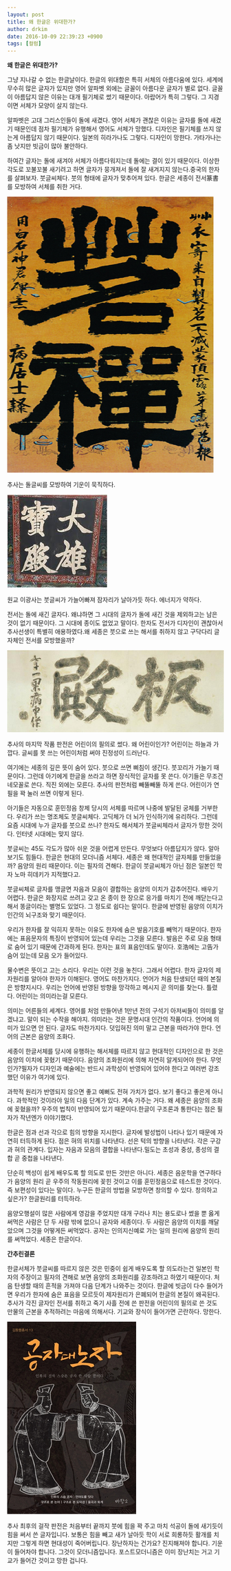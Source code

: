 ```yaml
---
layout: post
title: 왜 한글은 위대한가?
author: drkim
date: 2016-10-09 22:39:23 +0900
tags: [컬럼]
---
```

**왜 한글은 위대한가?** 

  


그냥 지나갈 수 없는 한글날이다. 한글의 위대함은 특히 서체의 아름다움에 있다. 세계에 무수히 많은 글자가 있지만 영어 알파벳 외에는 글꼴이 아름다운 글자가 별로 없다. 글꼴이 아름답지 않은 이유는 대개 필기체로 썼기 때문이다. 아랍어가 특히 그렇다. 그 지경이면 서체가 모양이 살지 않는다.

  


알파벳은 고대 그리스인들이 돌에 새겼다. 영어 서체가 괜찮은 이유는 글자를 돌에 새겼기 때문인데 점차 필기체가 유행해서 영어도 서체가 망했다. 디자인은 필기체를 쓰지 않는게 아름답지 않기 때문이다. 일본의 히라가나도 그렇다. 디자인이 망한다. 가타가나는 좀 낫지만 빗금이 많아 불안하다.

  


하여간 글자는 돌에 새겨야 서체가 아름다워지는데 돌에는 결이 있기 때문이다. 이상한 각도로 꼬불꼬불 새기려고 하면 글자가 뭉개져서 돌에 잘 새겨지지 않는다.중국의 한자를 살펴보자. 붓글씨체다. 붓의 형태에 글자가 맞추어져 있다. 한글은 세종이 전서篆書를 모방하여 서체를 취한 거다.

  



![](/files/attach/images/199/291/761/aa.jpg)   


  


추사는 돌글씨를 모방하여 기운이 묵직하다.

  



![](/files/attach/images/199/291/761/aas.jpg)   


  


원교 이광사는 붓글씨가 가늘어빠져 잠자리가 날아가듯 하다. 에너지가 약하다.

  


전서는 돌에 새긴 글자다. 왜냐하면 그 시대의 글자가 돌에 새긴 것을 제외하고는 남은 것이 없기 때문이다. 그 시대에 종이도 없었고 말이다. 한자도 전서가 디자인이 괜찮아서 추사선생이 특별히 애용하였다.왜 세종은 붓으로 쓰는 해서를 취하지 않고 구닥다리 글자체인 전서를 모방했을까?

  



![](/files/attach/images/199/291/761/1074995923.jpg)   


  


추사의 마지막 작품 판전은 어린이의 필의로 썼다. 왜 어린이인가? 어린이는 하늘과 가깝다. 글씨를 못 쓰는 어린이처럼 써야 진정성이 드러난다.

  


여기에는 세종의 깊은 뜻이 숨어 있다. 붓으로 쓰면 삐침이 생긴다. 붓꼬리가 가늘기 때문이다. 그런데 아기에게 한글을 쓰라고 하면 장식적인 글자를 못 쓴다. 아기들은 무조건 네모꼴로 쓴다. 직진 외에는 모른다. 추사의 판전처럼 빼뚤빼뚤 하게 쓴다. 어린이가 연필을 꽉 눌러 쓰면 이렇게 된다.

  


아기들은 자동으로 훈민정음 창제 당시의 서체를 따르며 나중에 발달된 궁체를 거부한다. 우리가 쓰는 명조체도 붓글씨체다. 고딕체가 더 뇌가 인식하기에 유리하다. 그런데 요즘 시대에 누가 글자를 붓으로 쓰나? 한자도 해서체가 붓글씨체라서 글자가 망한 것이다. 인터넷 시대에는 맞지 않다. 

  


붓글씨는 45도 각도가 많아 쉬운 것을 어렵게 만든다. 무엇보다 아름답지가 않다. 알아보기도 힘들다. 한글은 현대의 모더니즘 서체다. 세종은 왜 현대적인 글자체를 만들었을까? 음양의 원리 때문이다. 이는 필자의 견해다. 한글이 붓글씨체가 아닌 점은 일본인 학자 노마 히데키가 지적했다고.

  


붓글씨체로 글자를 맹글면 자음과 모음이 결합하는 음양의 이치가 감추어진다. 배우기 어렵다. 한글은 화장지로 쓰려고 갖고 온 종이 한 장으로 응가를 마치기 전에 깨닫는다고 해서 똥글이라는 별명도 있었다. 그 정도로 쉽다는 말이다. 한글에 반영된 음양의 이치가 인간의 뇌구조와 맞기 때문이다. 

  


우리가 한자를 잘 익히지 못하는 이유도 한자에 숨은 발음기호를 빼먹기 때문이다. 한자에는 표음문자의 특징이 반영되어 있는데 우리는 그것을 모른다. 발음은 주로 모음 형태로 숨어 있기 때문에 간과하게 된다. 한자는 표의 표음인데도 말이다. 호浩에는 고告가 숨어 있는데 모음 오가 들어있다.

  


물수변은 뜻이고 고는 소리다. 우리는 이런 것을 놓친다. 그래서 어렵다. 한자 글자의 제자원리를 알아야 한자가 이해된다. 영어도 마찬가지다. 언어가 처음 탄생되던 때의 본질은 방향지시다. 우리는 언어에 반영된 방향을 망각하고 메시지 곧 의미를 찾는다. 틀렸다. 어린이는 의미라는걸 모른다.

  


의미는 어른들의 세계다. 영어를 처엄 만들어낸 1만년 전의 구석기 아저씨들이 의미를 알겠냐고. 말이 되는 수작을 해야지. 의미라는 것은 문명시대 인간의 작품이다. 언어에 의미가 있으면 안 된다. 글자도 마찬가지다. 덧입혀진 의미 말고 근본을 따라가야 한다. 언어의 근본은 음양의 조화다.

  


세종이 한글서체를 당시에 유행하는 해서체를 따르지 않고 현대적인 디자인으로 한 것은 음양의 이치에 꽂혔기 때문이다. 음양의 조화원리에 의해 자연히 알게되어야 한다. 무엇인가?필자가 디자인과 예술에는 반드시 과학성이 반영되어 있어야 한다고 여러번 강조했던 이유가 여기에 있다.

  


과학적 원리가 반영되지 않으면 좋고 예뻐도 전혀 가치가 없다. 보기 좋다고 좋은게 아니다. 과학적인 것이라야 일의 다음 단계가 있다. 계속 가주는 거다. 왜 세종은 음양의 조화에 꽂혔을까? 우주의 법칙이 반영되어 있기 때문이다.한글이 구조론과 통한다는 점은 필자가 작년엔가 이야기했다.

  


한글은 점과 선과 각으로 힘의 방향을 지시한다. 글자에 발성법이 나타나 있기 때문에 자연히 터득하게 된다. 점은 혀의 위치를 나타낸다. 선은 턱의 방향을 나타낸다. 각은 구강과 혀의 관계다. 입자는 자음과 모음의 결합을 나타낸다.밀도는 초성과 중성, 종성의 결합 곧 중첩을 나타낸다.

  


단순히 백성이 쉽게 배우도록 할 의도로 만든 것만은 아니다. 세종은 음운학을 연구하다가 음양의 원리 곧 우주의 작동원리에 꽂힌 것이고 이를 훈민정음으로 테스트한 것이다. 즉 보편성이 있다는 말이다. 누구든 한글의 방법을 모방하면 창의할 수 있다. 창의하고 싶은가? 한글원리를 터득하라.

  


음양오행설이 많은 사람에게 영감을 주었지만 대개 구라나 치는 용도로나 썼을 뿐 옳게 써먹은 사람은 단 두 사람 밖에 없으니 공자와 세종이다. 두 사람은 음양의 이치를 깨달았으며 그것을 어떻게든 써먹었다. 공자는 인의지신예로 가는 일의 원리에 음양의 원리를 써먹었다. 세종은 한글이다.

  


**간추린결론**

한글서체가 붓글씨를 따르지 않은 것은 민중이 쉽게 배우도록 할 의도라는건 일본인 학자의 주장이고 필자의 견해로 보면 음양의 조화원리를 강조하려고 하였기 때문이다. 처음 탄생할 때의 흔적을 가져야 다음 단계가 나와주는 것이다. 한글에 빗금이 다수 들어가면 우리가 한자에 숨은 표음을 모르듯이 제자원리가 은폐되어 한글의 본질이 왜곡된다. 추사가 각진 글자인 전서를 취하고 죽기 사흘 전에 쓴 판전을 어린이의 필의로 쓴 것도 만물의 근본을 추적하려는 마음에 의해서다. 기교와 장식이 들어가면 곤란하다. 망한다. 

  


  



![](/files/attach/images/199/291/761/555.jpg) 

  


추사 최후의 걸작 판전은 처음부터 끝까지 붓에 힘을 꽉 주고 마치 석공이 돌에 새기듯이 힘을 써서 쓴 글자입니다. 보통은 힘을 빼고 새가 날아듯 학이 서로 희롱하듯 활개를 치지만 그렇게 하면 현대성이 죽어버립니다. 장난하자는 건가요? 진지해져야 합니다. 기운이 들어차야 합니다. 그것이 모더니즘입니다. 포스트모더니즘은 이미 장난치는 거고 기교가 들어간 것이고 망한 겁니다.